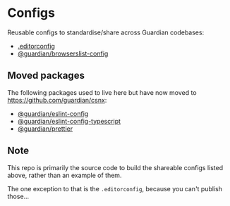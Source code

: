 # Configs

Reusable configs to standardise/share across Guardian codebases:

- [.editorconfig](.editorconfig)
- [@guardian/browserslist-config](https://www.npmjs.com/package/@guardian/browserslist-config)

## Moved packages

The following packages used to live here but have now moved to https://github.com/guardian/csnx:

- [@guardian/eslint-config](https://www.npmjs.com/package/@guardian/eslint-config)
- [@guardian/eslint-config-typescript](https://www.npmjs.com/package/@guardian/eslint-config-typescript)
- [@guardian/prettier](https://www.npmjs.com/package/@guardian/prettier)

## Note

This repo is primarily the source code to build the shareable configs listed above, rather than an example of them.

The one exception to that is the `.editorconfig`, because you can't publish those...
